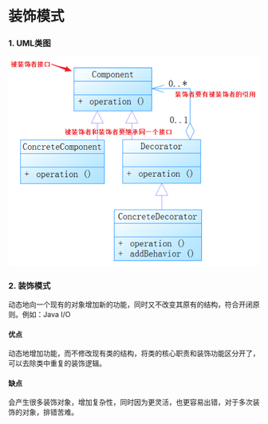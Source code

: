 # 装饰模式

### 1. UML类图

![1532423095311](./image/1532423095311.png)



### 2. 装饰模式

动态地向一个现有的对象增加新的功能，同时又不改变其原有的结构，符合开闭原则。例如：Java I/O

#### 优点

动态地增加功能，而不修改现有类的结构，将类的核心职责和装饰功能区分开了，可以去除类中重复的装饰逻辑。

#### 缺点

会产生很多装饰对象，增加复杂性，同时因为更灵活，也更容易出错，对于多次装饰的对象，排错苦难。